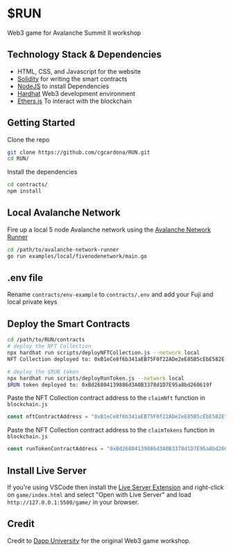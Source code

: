 # $RUN

Web3 game for Avalanche Summit II workshop

## Technology Stack & Dependencies

- HTML, CSS, and Javascript for the website
- [Solidity](https://soliditylang.org) for writing the smart contracts
- [NodeJS](https://nodejs.org/en) to install Dependencies
- [Hardhat](https://hardhat.org) Web3 development environment
- [Ethers.js](https://docs.ethers.io/v5) To interact with the blockchain

## Getting Started

Clone the repo

```zsh
git clone https://github.com/cgcardona/RUN.git
cd RUN/
```

Install the dependencies

```zsh
cd contracts/
npm install
```

## Local Avalanche Network

Fire up a local 5 node Avalanche network using the [Avalanche Network Runner](https://github.com/ava-labs/avalanche-network-runner)

```zsh
cd /path/to/avalanche-network-runner
go run examples/local/fivenodenetwork/main.go
```

## .env file

Rename `contracts/env-example` to `contracts/.env` and add your Fuji and local private keys

## Deploy the Smart Contracts

```zsh
cd /path/to/RUN/contracts
# deploy the NFT Collection
npx hardhat run scripts/deployNFTCollection.js --network local
NFT Collection deployed to: 0xB1eCe8f6b341aEB75F0f22ADe2eE85B5cEbE582E

# deploy the $RUN token
npx hardhat run scripts/deployRunToken.js --network local
$RUN token deployed to: 0xBd26804139886d3A0B3378d1D7E95a8bd260619f
```

Paste the NFT Collection contract address to the `claimNft` function in `blockchain.js`

```js
const nftContractAddress = "0xB1eCe8f6b341aEB75F0f22ADe2eE85B5cEbE582E";
```

Paste the NFT Collection contract address to the `claimTokens` function in `blockchain.js`

```js
const runTokenContractAddress = "0xBd26804139886d3A0B3378d1D7E95a8bd260619f";
```

## Install Live Server

If you're using VSCode then install the [Live Server Extension](https://marketplace.visualstudio.com/items?itemName=ritwickdey.LiveServer) and right-click on `game/index.html` and select "Open with Live Server" and load `http://127.0.0.1:5500/game/` in your browser.

## Credit

Credit to [Dapp University](https://www.youtube.com/watch?v=ZjQzxXhebVc) for the original Web3 game workshop.
